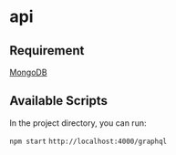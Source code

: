 # api

## Requirement

[MongoDB](https://docs.mongodb.com/manual/installation/)

## Available Scripts

In the project directory, you can run:

`npm start`
`http://localhost:4000/graphql`
